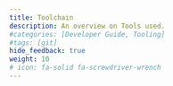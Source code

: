 ```yaml
---
title: Toolchain
description: An overview on Tools used.
#categories: [Developer Guide, Tooling]
#tags: [git]
hide_feedback: true
weight: 10
# icon: fa-solid fa-screwdriver-wrench
---
```

